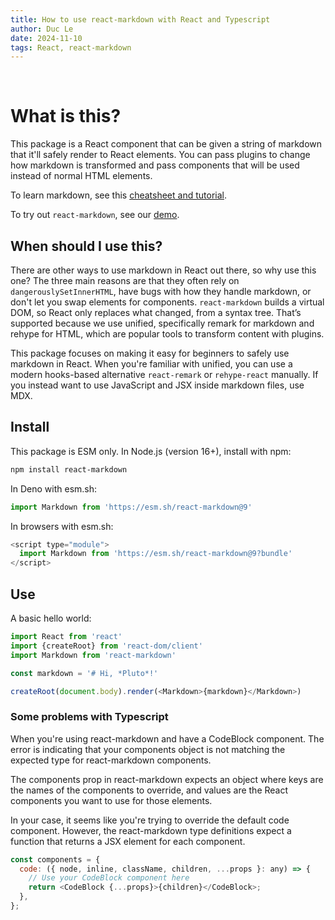 ```yaml
---
title: How to use react-markdown with React and Typescript
author: Duc Le
date: 2024-11-10
tags: React, react-markdown
---
```

​

# What is this?

This package is a React component that can be given a string of markdown that it'll safely render to React elements. You can pass plugins to change how markdown is transformed and pass components that will be used instead of normal HTML elements.

To learn markdown, see this [cheatsheet and tutorial](<cheatsheet_and_tutorial_link>).

To try out `react-markdown`, see our [demo](<demo_link>).

## When should I use this?

There are other ways to use markdown in React out there, so why use this one? The three main reasons are that they often rely on `dangerouslySetInnerHTML`, have bugs with how they handle markdown, or don't let you swap elements for components. `react-markdown` builds a virtual DOM, so React only replaces what changed, from a syntax tree. That’s supported because we use unified, specifically remark for markdown and rehype for HTML, which are popular tools to transform content with plugins.

This package focuses on making it easy for beginners to safely use markdown in React. When you're familiar with unified, you can use a modern hooks-based alternative `react-remark` or `rehype-react` manually. If you instead want to use JavaScript and JSX inside markdown files, use MDX.

## Install

This package is ESM only. In Node.js (version 16+), install with npm:

```bash
npm install react-markdown
```

In Deno with esm.sh:

```javascript
import Markdown from 'https://esm.sh/react-markdown@9'
```

In browsers with esm.sh:

```javascript
<script type="module">
  import Markdown from 'https://esm.sh/react-markdown@9?bundle'
</script>
```

## Use

A basic hello world:

```javascript
import React from 'react'
import {createRoot} from 'react-dom/client'
import Markdown from 'react-markdown'

const markdown = '# Hi, *Pluto*!'

createRoot(document.body).render(<Markdown>{markdown}</Markdown>)
```

### Some problems with Typescript

When you're using react-markdown and have a CodeBlock component. The error is indicating that your components object is not matching the expected type for react-markdown components.

The components prop in react-markdown expects an object where keys are the names of the components to override, and values are the React components you want to use for those elements.

In your case, it seems like you're trying to override the default code component. However, the react-markdown type definitions expect a function that returns a JSX element for each component.

```javascript
const components = {
  code: ({ node, inline, className, children, ...props }: any) => {
    // Use your CodeBlock component here
    return <CodeBlock {...props}>{children}</CodeBlock>;
  },
};
```
